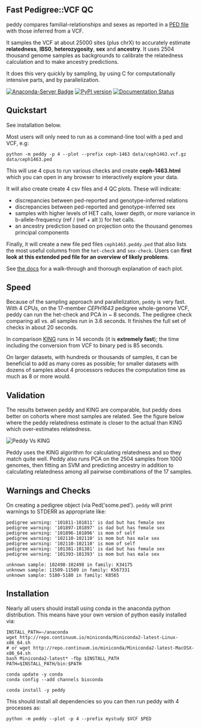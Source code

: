 Fast Pedigree::VCF QC
---------------------

peddy compares familial-relationships and sexes as reported in a [PED file](http://pngu.mgh.harvard.edu/~purcell/plink/data.shtml#ped)
with those inferred from a VCF.

It samples the VCF at about 25000 sites (plus chrX) to accurately estimate **relatedness**, **IBS0**, **heterozygosity**, **sex** and **ancestry**. It uses 2504 thousand genome samples as backgrounds to calibrate the relatedness calculation and to make ancestry predictions.

It does this very quickly by sampling, by using C for computationally intensive parts, and by parallelization.


[![Anaconda-Server Badge](https://anaconda.org/bioconda/peddy/badges/installer/conda.svg)](https://conda.anaconda.org/bioconda)
[![PyPI version](https://badge.fury.io/py/peddy.svg)](http://badge.fury.io/py/peddy)
[![Documentation Status](https://readthedocs.org/projects/peddy/badge/?version=latest)](http://peddy.readthedocs.org/en/latest/?badge=latest)
<!--
[![Build Status](https://travis-ci.org/brentp/peddy.svg?branch=master)](https://travis-ci.org/brentp/peddy)
-->


Quickstart
----------

See installation below.

Most users will only need to run as a command-line tool with a ped and VCF, e.g:

```
python -m peddy -p 4 --plot --prefix ceph-1463 data/ceph1463.vcf.gz data/ceph1463.ped
```

This will use 4 cpus to run various checks and create **ceph-1463.html** which
you can open in any browser to interactively explore your data.

It will also create create 4 csv files and 4 QC plots.
These will indicate:

+ discrepancies between ped-reported and genotype-inferred relations
+ discrepancies between ped-reported and genotype-inferred sex
+ samples with higher levels of HET calls, lower depth, or more variance in b-allele-frequency (ref / (ref + alt )) for het calls.
+ an ancestry prediction based on projection onto the thousand genomes principal components

Finally, it will create a new file ped files `ceph1463.peddy.ped` that also lists
the most useful columns from the `het-check` and `sex-check`. Users can **first
look at this extended ped file for an overview of likely problems**.

See [the docs](http://peddy.readthedocs.io/en/latest/) for a walk-through and thorough explanation of each plot.

Speed
-----

Because of the sampling approach and parallelization, `peddy` is very fast.
With 4 CPUs, on the 17-member *CEPH1643* pedigree whole-genome VCF, peddy can run the het-check and PCA in ~ 8 seconds. The pedigree check comparing all vs.
all samples run in 3.6 seconds.
It finishes the full set of checks in about 20 seconds.

In comparison [KING](http://people.virginia.edu/~wc9c/KING/manual.html) runs
in 14 seconds (it is **extremely fast**); the time including the conversion
from VCF to binary ped is 85 seconds.

On larger datasets, with hundreds or thousands of samples, it can be beneficial to add as many
cores as possible; for smaller datasets with dozens of samples about 4 processors reduces the
computation time as much as 8 or more would.


Validation
----------

The results between peddy and KING are comparable, but peddy does better on
cohorts where most samples are related. See the figure below where the peddy
relatedness estimate is closer to the actual than KING which over-estimates relatedness.

![Peddy Vs KING](https://raw.githubusercontent.com/brentp/peddy/master/docs/_static/peddy-v-king.png "Comparison with KING")

Peddy uses the KING algorithm for calculating relatedness and so they
match quite well.
Peddy also runs PCA on the 2504 samples from 1000 genomes,
then fitting an SVM and predicting ancestry in addition to
calculating relatedness among all pairwise combinations of the 17 samples.

Warnings and Checks
-------------------

On creating a pedigree object (via Ped('some.ped'). `peddy` will print warnings to STDERR as appropriate like:

```
pedigree warning: '101811-101811' is dad but has female sex
pedigree warning: '101897-101897' is dad but has female sex
pedigree warning: '101896-101896' is mom of self
pedigree warning: '102110-102110' is mom but has male sex
pedigree warning: '102110-102110' is mom of self
pedigree warning: '101381-101381' is dad but has female sex
pedigree warning: '101393-101393' is mom but has male sex

unknown sample: 102498-102498 in family: K34175
unknown sample: 11509-11509 in family: K567331
unknown sample: 5180-5180 in family: K8565
```

Installation
------------

Nearly all users should install using conda in the anaconda python distribution. This means
have your own version of python easily installed via:

```
INSTALL_PATH=~/anaconda
wget http://repo.continuum.io/miniconda/Miniconda2-latest-Linux-x86_64.sh
# or wget http://repo.continuum.io/miniconda/Miniconda2-latest-MacOSX-x86_64.sh
bash Miniconda2-latest* -fbp $INSTALL_PATH
PATH=$INSTALL_PATH/bin:$PATH

conda update -y conda
conda config --add channels bioconda

conda install -y peddy
```

This should install all dependencies so you can then run peddy with 4 processes as:

```
python -m peddy --plot -p 4 --prefix mystudy $VCF $PED
```
